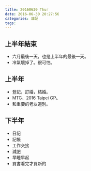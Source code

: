 ```yaml
---
title: 20160630 Thur
date: 2016-06-30 20:27:56
categories: 雜記
tags:
---
```


## 上半年結束

- 六月最後一天，也是上半年的最後一天。
- 冷氣壞掉了。很可怕。


## 上半年

- 登記，訂婚，結婚。
- MTG，2016 Taipei GP。
- 和重要的老友道別。


## 下半年

- 日記
- 記帳
- 工作交接
- 減肥
- 早睡早起
- 買書看完才買新的
